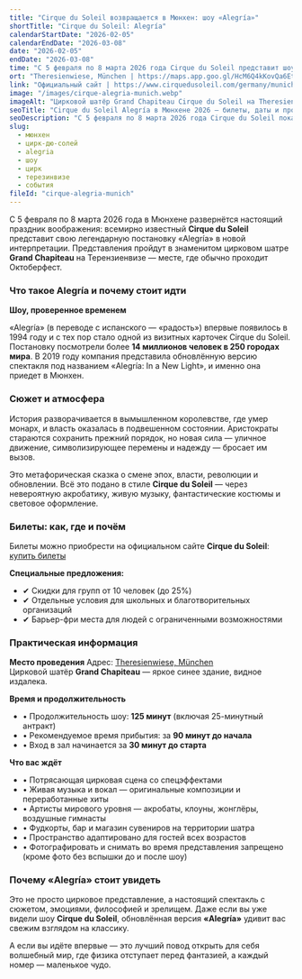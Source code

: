 ```yaml
---
title: "Cirque du Soleil возвращается в Мюнхен: шоу «Alegría»"
shortTitle: "Cirque du Soleil: Alegría"
calendarStartDate: "2026-02-05"
calendarEndDate: "2026-03-08"
date: "2026-02-05"
endDate: "2026-03-08"
time: "С 5 февраля по 8 марта 2026 года Cirque du Soleil представит шоу «Alegría»"
ort: "Theresienwiese, München | https://maps.app.goo.gl/HcM6Q4kKovQa6Ett5"
link: "Официальный сайт | https://www.cirquedusoleil.com/germany/munich/alegria/buy-tickets?utm_source=munchen-vesti&utm_medium=referral&utm_campaign=cirque-alegria_munich&utm_content=body_link"
image: "/images/cirque-alegria-munich.webp"
imageAlt: "Цирковой шатёр Grand Chapiteau Cirque du Soleil на Theresienwiese в Мюнхене"
seoTitle: "Cirque du Soleil Alegría в Мюнхене 2026 — билеты, даты и программа"
seoDescription: "С 5 февраля по 8 марта 2026 года Cirque du Soleil покажет шоу «Alegría» в шатре Grand Chapiteau на Theresienwiese в Мюнхене."
slug:
  - мюнхен
  - цирк-дю-солей
  - alegria
  - шоу
  - цирк
  - терезинвизе
  - события
fileId: "cirque-alegria-munich"
---
```


С 5 февраля по 8 марта 2026 года в Мюнхене развернётся настоящий праздник воображения: всемирно известный **Cirque du Soleil** представит свою легендарную постановку «Alegría» в новой интерпретации. Представления пройдут в знаменитом цирковом шатре **Grand Chapiteau** на Терензиенвизе — месте, где обычно проходит Октоберфест.

### Что такое Alegría и почему стоит идти
**Шоу, проверенное временем**

«Alegría» (в переводе с испанского — «радость») впервые появилось в 1994 году и с тех пор стало одной из визитных карточек Cirque du Soleil. Постановку посмотрели более **14 миллионов человек в 250 городах мира**. В 2019 году компания представила обновлённую версию спектакля под названием «Alegría: In a New Light», и именно она приедет в Мюнхен.

### Сюжет и атмосфера
История разворачивается в вымышленном королевстве, где умер монарх, и власть оказалась в подвешенном состоянии. Аристократы стараются сохранить прежний порядок, но новая сила — уличное движение, символизирующее перемены и надежду — бросает им вызов.  

Это метафорическая сказка о смене эпох, власти, революции и обновлении. Всё это подано в стиле **Cirque du Soleil** — через невероятную акробатику, живую музыку, фантастические костюмы и световое оформление.

### Билеты: как, где и почём

Билеты можно приобрести на официальном сайте **Cirque du Soleil**: [купить билеты](https://www.cirquedusoleil.com/germany/munich/alegria/buy-tickets?utm_source=munchen-vesti&utm_medium=referral&utm_campaign=cirque-alegria_munich&utm_content=body_link)  

**Специальные предложения:**  
- ✔ Скидки для групп от 10 человек (до 25%)  
- ✔ Отдельные условия для школьных и благотворительных организаций  
- ✔ Барьер-фри места для людей с ограниченными возможностями  

### Практическая информация

**Место проведения**
Адрес: [Theresienwiese, München](https://maps.app.goo.gl/HcM6Q4kKovQa6Ett5)  
Цирковой шатёр **Grand Chapiteau** — яркое синее здание, видное издалека.

**Время и продолжительность**
- • Продолжительность шоу: **125 минут** (включая 25-минутный антракт)  
- • Рекомендуемое время прибытия: за **90 минут до начала**  
- • Вход в зал начинается за **30 минут до старта**  

**Что вас ждёт**
- • Потрясающая цирковая сцена со спецэффектами  
- • Живая музыка и вокал — оригинальные композиции и переработанные хиты  
- • Артисты мирового уровня — акробаты, клоуны, жонглёры, воздушные гимнасты  
- • Фудкорты, бар и магазин сувениров на территории шатра  
- • Пространство адаптировано для гостей всех возрастов  
- • Фотографировать и снимать во время представления запрещено (кроме фото без вспышки до и после шоу)  

### Почему «Alegría» стоит увидеть
Это не просто цирковое представление, а настоящий спектакль с сюжетом, эмоциями, философией и зрелищем. Даже если вы уже видели шоу **Cirque du Soleil**, обновлённая версия **«Alegría»** удивит вас свежим взглядом на классику.  

А если вы идёте впервые — это лучший повод открыть для себя волшебный мир, где физика отступает перед фантазией, а каждый номер — маленькое чудо.
